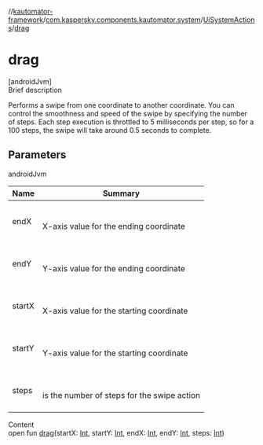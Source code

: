 //[kautomator-framework](../../index.md)/[com.kaspersky.components.kautomator.system](../index.md)/[UiSystemActions](index.md)/[drag](drag.md)



# drag  
[androidJvm]  
Brief description  


Performs a swipe from one coordinate to another coordinate. You can control the smoothness and speed of the swipe by specifying the number of steps. Each step execution is throttled to 5 milliseconds per step, so for a 100 steps, the swipe will take around 0.5 seconds to complete.



## Parameters  
  
androidJvm  
  
|  Name|  Summary| 
|---|---|
| endX| <br><br>X-axis value for the ending coordinate<br><br>
| endY| <br><br>Y-axis value for the ending coordinate<br><br>
| startX| <br><br>X-axis value for the starting coordinate<br><br>
| startY| <br><br>Y-axis value for the starting coordinate<br><br>
| steps| <br><br>is the number of steps for the swipe action<br><br>
  
  
Content  
open fun [drag](drag.md)(startX: [Int](https://kotlinlang.org/api/latest/jvm/stdlib/kotlin/-int/index.html), startY: [Int](https://kotlinlang.org/api/latest/jvm/stdlib/kotlin/-int/index.html), endX: [Int](https://kotlinlang.org/api/latest/jvm/stdlib/kotlin/-int/index.html), endY: [Int](https://kotlinlang.org/api/latest/jvm/stdlib/kotlin/-int/index.html), steps: [Int](https://kotlinlang.org/api/latest/jvm/stdlib/kotlin/-int/index.html))  



